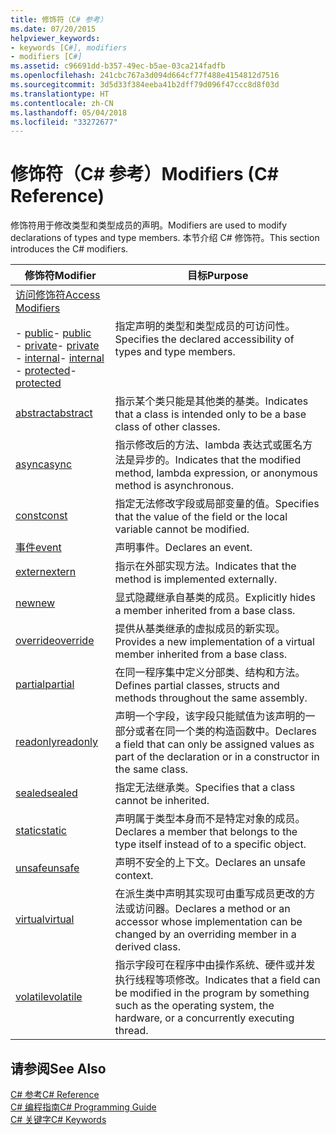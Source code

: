 ```yaml
---
title: 修饰符（C# 参考）
ms.date: 07/20/2015
helpviewer_keywords:
- keywords [C#], modifiers
- modifiers [C#]
ms.assetid: c96691dd-b357-49ec-b5ae-03ca214fadfb
ms.openlocfilehash: 241cbc767a3d094d664cf77f488e4154812d7516
ms.sourcegitcommit: 3d5d33f384eeba41b2dff79d096f47ccc8d8f03d
ms.translationtype: HT
ms.contentlocale: zh-CN
ms.lasthandoff: 05/04/2018
ms.locfileid: "33272677"
---
```

# <a name="modifiers-c-reference"></a><span data-ttu-id="86822-102">修饰符（C# 参考）</span><span class="sxs-lookup"><span data-stu-id="86822-102">Modifiers (C# Reference)</span></span>
<span data-ttu-id="86822-103">修饰符用于修改类型和类型成员的声明。</span><span class="sxs-lookup"><span data-stu-id="86822-103">Modifiers are used to modify declarations of types and type members.</span></span> <span data-ttu-id="86822-104">本节介绍 C# 修饰符。</span><span class="sxs-lookup"><span data-stu-id="86822-104">This section introduces the C# modifiers.</span></span>  
  
|<span data-ttu-id="86822-105">修饰符</span><span class="sxs-lookup"><span data-stu-id="86822-105">Modifier</span></span>|<span data-ttu-id="86822-106">目标</span><span class="sxs-lookup"><span data-stu-id="86822-106">Purpose</span></span>|  
|--------------|-------------|  
|[<span data-ttu-id="86822-107">访问修饰符</span><span class="sxs-lookup"><span data-stu-id="86822-107">Access Modifiers</span></span>](../../../csharp/language-reference/keywords/access-modifiers.md)<br /><br /> <span data-ttu-id="86822-108">-   [public](../../../csharp/language-reference/keywords/public.md)</span><span class="sxs-lookup"><span data-stu-id="86822-108">-   [public](../../../csharp/language-reference/keywords/public.md)</span></span><br /><span data-ttu-id="86822-109">-   [private](../../../csharp/language-reference/keywords/private.md)</span><span class="sxs-lookup"><span data-stu-id="86822-109">-   [private](../../../csharp/language-reference/keywords/private.md)</span></span><br /><span data-ttu-id="86822-110">-   [internal](../../../csharp/language-reference/keywords/internal.md)</span><span class="sxs-lookup"><span data-stu-id="86822-110">-   [internal](../../../csharp/language-reference/keywords/internal.md)</span></span><br /><span data-ttu-id="86822-111">-   [protected](../../../csharp/language-reference/keywords/protected.md)</span><span class="sxs-lookup"><span data-stu-id="86822-111">-   [protected](../../../csharp/language-reference/keywords/protected.md)</span></span>|<span data-ttu-id="86822-112">指定声明的类型和类型成员的可访问性。</span><span class="sxs-lookup"><span data-stu-id="86822-112">Specifies the declared accessibility of types and type members.</span></span>|  
|[<span data-ttu-id="86822-113">abstract</span><span class="sxs-lookup"><span data-stu-id="86822-113">abstract</span></span>](../../../csharp/language-reference/keywords/abstract.md)|<span data-ttu-id="86822-114">指示某个类只能是其他类的基类。</span><span class="sxs-lookup"><span data-stu-id="86822-114">Indicates that a class is intended only to be a base class of other classes.</span></span>|  
|[<span data-ttu-id="86822-115">async</span><span class="sxs-lookup"><span data-stu-id="86822-115">async</span></span>](../../../csharp/language-reference/keywords/async.md)|<span data-ttu-id="86822-116">指示修改后的方法、lambda 表达式或匿名方法是异步的。</span><span class="sxs-lookup"><span data-stu-id="86822-116">Indicates that the modified method, lambda expression, or anonymous method is asynchronous.</span></span>|  
|[<span data-ttu-id="86822-117">const</span><span class="sxs-lookup"><span data-stu-id="86822-117">const</span></span>](../../../csharp/language-reference/keywords/const.md)|<span data-ttu-id="86822-118">指定无法修改字段或局部变量的值。</span><span class="sxs-lookup"><span data-stu-id="86822-118">Specifies that the value of the field or the local variable cannot be modified.</span></span>|  
|[<span data-ttu-id="86822-119">事件</span><span class="sxs-lookup"><span data-stu-id="86822-119">event</span></span>](../../../csharp/language-reference/keywords/event.md)|<span data-ttu-id="86822-120">声明事件。</span><span class="sxs-lookup"><span data-stu-id="86822-120">Declares an event.</span></span>|  
|[<span data-ttu-id="86822-121">extern</span><span class="sxs-lookup"><span data-stu-id="86822-121">extern</span></span>](../../../csharp/language-reference/keywords/extern.md)|<span data-ttu-id="86822-122">指示在外部实现方法。</span><span class="sxs-lookup"><span data-stu-id="86822-122">Indicates that the method is implemented externally.</span></span>|  
|[<span data-ttu-id="86822-123">new</span><span class="sxs-lookup"><span data-stu-id="86822-123">new</span></span>](../../../csharp/language-reference/keywords/new.md)|<span data-ttu-id="86822-124">显式隐藏继承自基类的成员。</span><span class="sxs-lookup"><span data-stu-id="86822-124">Explicitly hides a member inherited from a base class.</span></span>|  
|[<span data-ttu-id="86822-125">override</span><span class="sxs-lookup"><span data-stu-id="86822-125">override</span></span>](../../../csharp/language-reference/keywords/override.md)|<span data-ttu-id="86822-126">提供从基类继承的虚拟成员的新实现。</span><span class="sxs-lookup"><span data-stu-id="86822-126">Provides a new implementation of a virtual member inherited from a base class.</span></span>|  
|[<span data-ttu-id="86822-127">partial</span><span class="sxs-lookup"><span data-stu-id="86822-127">partial</span></span>](../../../csharp/language-reference/keywords/partial-type.md)|<span data-ttu-id="86822-128">在同一程序集中定义分部类、结构和方法。</span><span class="sxs-lookup"><span data-stu-id="86822-128">Defines partial classes, structs and methods throughout the same assembly.</span></span>|  
|[<span data-ttu-id="86822-129">readonly</span><span class="sxs-lookup"><span data-stu-id="86822-129">readonly</span></span>](../../../csharp/language-reference/keywords/readonly.md)|<span data-ttu-id="86822-130">声明一个字段，该字段只能赋值为该声明的一部分或者在同一个类的构造函数中。</span><span class="sxs-lookup"><span data-stu-id="86822-130">Declares a field that can only be assigned values as part of the declaration or in a constructor in the same class.</span></span>|  
|[<span data-ttu-id="86822-131">sealed</span><span class="sxs-lookup"><span data-stu-id="86822-131">sealed</span></span>](../../../csharp/language-reference/keywords/sealed.md)|<span data-ttu-id="86822-132">指定无法继承类。</span><span class="sxs-lookup"><span data-stu-id="86822-132">Specifies that a class cannot be inherited.</span></span>|  
|[<span data-ttu-id="86822-133">static</span><span class="sxs-lookup"><span data-stu-id="86822-133">static</span></span>](../../../csharp/language-reference/keywords/static.md)|<span data-ttu-id="86822-134">声明属于类型本身而不是特定对象的成员。</span><span class="sxs-lookup"><span data-stu-id="86822-134">Declares a member that belongs to the type itself instead of to a specific object.</span></span>|  
|[<span data-ttu-id="86822-135">unsafe</span><span class="sxs-lookup"><span data-stu-id="86822-135">unsafe</span></span>](../../../csharp/language-reference/keywords/unsafe.md)|<span data-ttu-id="86822-136">声明不安全的上下文。</span><span class="sxs-lookup"><span data-stu-id="86822-136">Declares an unsafe context.</span></span>|  
|[<span data-ttu-id="86822-137">virtual</span><span class="sxs-lookup"><span data-stu-id="86822-137">virtual</span></span>](../../../csharp/language-reference/keywords/virtual.md)|<span data-ttu-id="86822-138">在派生类中声明其实现可由重写成员更改的方法或访问器。</span><span class="sxs-lookup"><span data-stu-id="86822-138">Declares a method or an accessor whose implementation can be changed by an overriding member in a derived class.</span></span>|  
|[<span data-ttu-id="86822-139">volatile</span><span class="sxs-lookup"><span data-stu-id="86822-139">volatile</span></span>](../../../csharp/language-reference/keywords/volatile.md)|<span data-ttu-id="86822-140">指示字段可在程序中由操作系统、硬件或并发执行线程等项修改。</span><span class="sxs-lookup"><span data-stu-id="86822-140">Indicates that a field can be modified in the program by something such as the operating system, the hardware, or a concurrently executing thread.</span></span>|  
  
## <a name="see-also"></a><span data-ttu-id="86822-141">请参阅</span><span class="sxs-lookup"><span data-stu-id="86822-141">See Also</span></span>  
 [<span data-ttu-id="86822-142">C# 参考</span><span class="sxs-lookup"><span data-stu-id="86822-142">C# Reference</span></span>](../../../csharp/language-reference/index.md)  
 [<span data-ttu-id="86822-143">C# 编程指南</span><span class="sxs-lookup"><span data-stu-id="86822-143">C# Programming Guide</span></span>](../../../csharp/programming-guide/index.md)  
 [<span data-ttu-id="86822-144">C# 关键字</span><span class="sxs-lookup"><span data-stu-id="86822-144">C# Keywords</span></span>](../../../csharp/language-reference/keywords/index.md)
